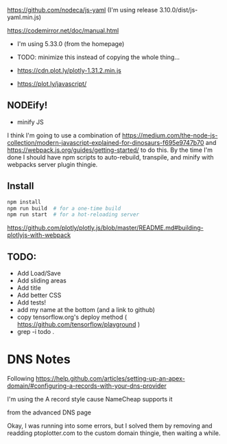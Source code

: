 https://github.com/nodeca/js-yaml (I'm using release 3.10.0/dist/js-yaml.min.js)

https://codemirror.net/doc/manual.html
- I'm using 5.33.0 (from the homepage)
- TODO: minimize this instead of copying the whole thing...

- https://cdn.plot.ly/plotly-1.31.2.min.js
- https://plot.ly/javascript/

## NODEify!

- minify JS

I think I'm going to use a combination of
https://medium.com/the-node-js-collection/modern-javascript-explained-for-dinosaurs-f695e9747b70
and https://webpack.js.org/guides/getting-started/ to do this. By the time I'm
done I should have npm scripts  to auto-rebuild, transpile, and minify with
webpacks server plugin thingie.

## Install

```bash
npm install
npm run build  # for a one-time build
npm run start  # for a hot-reloading server
```

https://github.com/plotly/plotly.js/blob/master/README.md#building-plotlyjs-with-webpack

## TODO:
- Add Load/Save
- Add sliding areas
- Add title
- Add better CSS
- Add tests!
- add my name at the bottom (and a link to github)
- copy tensorflow.org's deploy method ( https://github.com/tensorflow/playground )
- grep -i todo .

# DNS Notes

Following https://help.github.com/articles/setting-up-an-apex-domain/#configuring-a-records-with-your-dns-provider

I'm using the A record style cause NameCheap supports it

from the advanced DNS page

Okay, I was running into some errors, but I solved them by removing and
readding ptoplotter.com to the custom domain thingie, then waiting a while.

